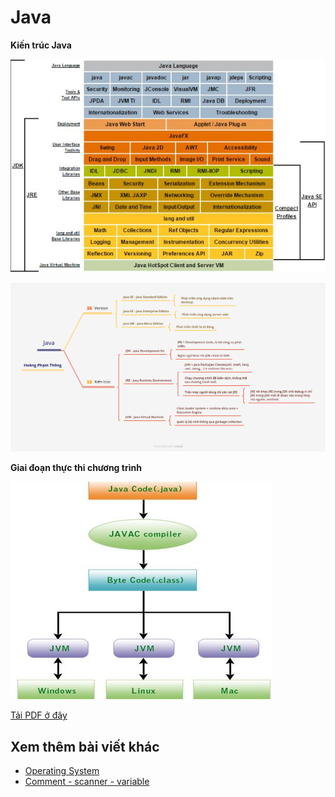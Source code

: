 # Java

**Kiến trúc Java**

![java platform](/assets/day3-architecture.jpg)

![java](/assets/day3-java.png)

**Giai đoạn thực thi chương trình**

![architecture](/assets/day3-jvm.jpg)

[Tải PDF ở đây](/pdf/java.pdf)

## Xem thêm bài viết khác

- [Operating System](day2.md)
- [Comment - scanner - variable](day4.md)
